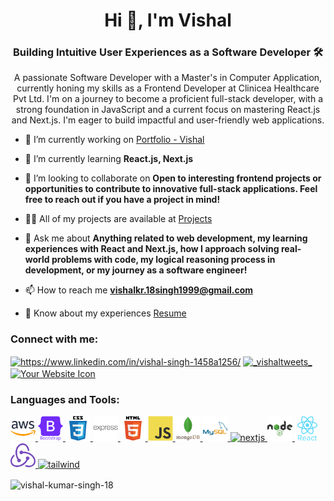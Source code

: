 <h1 align="center">Hi 👋, I'm Vishal</h1>
<h3 align="center">Building Intuitive User Experiences as a Software Developer 🛠️</h3>

<p align="center">
A passionate Software Developer with a Master's in Computer Application, currently honing my skills as a Frontend Developer at Clinicea Healthcare Pvt Ltd. I'm on a journey to become a proficient full-stack developer, with a strong foundation in JavaScript and a current focus on mastering React.js and Next.js. I'm eager to build impactful and user-friendly web applications.
</p>

- 🔭 I’m currently working on [Portfolio - Vishal](https://portfolio-k14y.onrender.com/)

- 🌱 I’m currently learning **React.js, Next.js**

- 👯 I’m looking to collaborate on **Open to interesting frontend projects or opportunities to contribute to innovative full-stack applications. Feel free to reach out if you have a project in mind!**

- 👨‍💻 All of my projects are available at [Projects](https://portfolio-k14y.onrender.com/#projects)

- 💬 Ask me about **Anything related to web development, my learning experiences with React and Next.js, how I approach solving real-world problems with code, my logical reasoning process in development, or my journey as a software engineer!**

- 📫 How to reach me **vishalkr.18singh1999@gmail.com**

- 📄 Know about my experiences [Resume](https://drive.google.com/file/d/1pbKawz9lHwS547Vsxni5XN7hfQNk8kkS/view?usp=drivesdk)

<h3 align="left">Connect with me:</h3>
<p align="left">
<a href="https://www.linkedin.com/in/vishal-singh-1458a1256/" target="blank"><img align="center" src="https://raw.githubusercontent.com/rahuldkjain/github-profile-readme-generator/master/src/images/icons/Social/linked-in-alt.svg" alt="https://www.linkedin.com/in/vishal-singh-1458a1256/" height="30" width="40" /></a>
<a href="https://x.com/_vishaltweets_" target="blank"><img align="center" src="https://raw.githubusercontent.com/rahuldkjain/github-profile-readme-generator/master/src/images/icons/Social/twitter.svg" alt="_vishaltweets_" height="30" width="40" /></a>
<a href="https://portfolio-k14y.onrender.com/" target="_blank">  <img align="center" src="data:image/svg+xml;utf8,<svg xmlns='http://www.w3.org/2000/svg' viewBox='0 0 512 512' style='enable-background:new 0 0 512 512' xml:space='preserve'><circle style='fill:#00c3ff' cx='256' cy='256' r='247.409'/><path style='fill:#00aaf0' d='M377.372 399.1c15.142-39.563 23.679-85.879 24.579-134.509h25.288V247.41h-25.288c-1.191-64.31-15.725-124.583-41.25-170.526-16.447-29.604-36.331-51.26-58.194-63.908-15.065-2.868-30.608-4.385-46.507-4.385s-31.442 1.518-46.507 4.383c-21.863 12.65-41.748 34.305-58.194 63.908-17.596 31.672-29.966 70.155-36.345 112.075a249.22 249.22 0 0 1-2.703-36.618c0-41.633 10.3-80.856 28.465-115.285C62.151 78.509 8.591 160.994 8.591 256c0 136.641 110.768 247.409 247.409 247.409 95.006 0 177.491-53.561 218.945-132.125-29.503 15.567-62.531 25.333-97.573 27.816zm-18.731.637c-33.316-.135-65.074-6.855-94.05-18.926v-116.22h120.177c-.948 49.397-10.045 96.133-26.127 135.146zM139.127 264.591H247.41v108.283c-46.531-23.731-84.553-61.753-108.283-108.283zm27.191-179.364c24.378-43.88 56.227-68.046 89.682-68.046s65.305 24.166 89.682 68.046c24.141 43.454 37.907 100.767 39.085 162.183H264.591V84.761H247.41V247.41H131.189a246.043 246.043 0 0 1-3.671-9.331c2.327-57.874 15.887-111.607 38.8-152.852z'/><path d='M437.02 74.98C388.668 26.629 324.38 0 256 0S123.332 26.629 74.98 74.98C26.629 123.332 0 187.62 0 256s26.629 132.668 74.98 181.02C123.332 485.371 187.62 512 256 512s132.668-26.629 181.02-74.98C485.371 388.668 512 324.38 512 256s-26.629-132.668-74.98-181.02zm-16.08 189.611h73.709c-1.435 40.368-12.928 78.216-32.058 111.105H385.26c6.83-22.79 11.722-47.404 14.383-72.991a8.593 8.593 0 0 0-7.656-9.434c-4.711-.489-8.942 2.937-9.434 7.656-2.748 26.416-7.949 51.68-15.256 74.769H264.591v-9.736a8.591 8.591 0 0 0-17.182 0v9.736H144.702c-7.307-23.089-12.508-48.354-15.256-74.769a8.592 8.592 0 0 0-17.09 1.778c2.662 25.587 7.554 50.201 14.383 72.991H49.41c-19.13-32.889-30.623-70.737-32.058-111.105H91.06a8.591 8.591 0 0 0 0-17.182H17.352c1.435-40.368 12.928-78.216 32.058-111.105h77.331c-6.83 22.79-11.722 47.404-14.383 72.992a8.593 8.593 0 0 0 7.656 9.434c4.718.495 8.943-2.936 9.434-7.656 2.748-26.416 7.949-51.68 15.256-74.769H247.41v9.736a8.591 8.591 0 0 0 17.182 0v-9.736h102.707c7.307 23.089 12.508 48.354 15.256 74.769a8.592 8.592 0 0 0 9.433 7.656 8.592 8.592 0 0 0 7.656-9.434c-2.662-25.587-7.554-50.201-14.383-72.992h77.331c19.13 32.889 30.623 70.737 32.058 111.105h-73.71a8.591 8.591 0 0 0 0 17.182zm-246.056 176.31c-9.286-14.02-17.409-30.218-24.201-48.024h96.727v101.386c-26.281-3.355-51.754-22.001-72.526-53.362zm89.707 53.362V392.877h96.727c-6.792 17.805-14.916 34.004-24.201 48.024-20.773 31.361-46.246 50.007-72.526 53.362zm72.525-423.164c9.286 14.02 17.409 30.218 24.201 48.024H264.59V17.737c26.281 3.355 51.754 22.001 72.526 53.362zm-89.707-53.362v101.386h-96.727c6.792-17.805 14.916-34.004 24.201-48.024 20.773-31.361 46.246-50.007 72.526-53.362zm204.178 101.386h-71.964c-7.675-21.422-17.158-40.865-28.183-57.51-9.398-14.189-19.766-26.088-30.813-35.54 53.653 15.1 99.704 48.521 130.96 93.05zm-260.215-93.05c-11.046 9.452-21.415 21.351-30.813 35.54-11.026 16.645-20.507 36.089-28.183 57.51H60.413c31.256-44.529 77.307-77.95 130.959-93.05zM60.413 392.877h71.964c7.675 21.422 17.158 40.865 28.183 57.51 9.398 14.189 19.766 26.088 30.813 35.54-53.653-15.1-99.704-48.521-130.96-93.05zm260.215 93.05c11.046-9.452 21.415-21.351 30.813-35.54 11.026-16.645 20.508-36.089 28.183-57.51h71.964c-31.257 44.529-77.308 77.95-130.96 93.05z'/><path d='M286.207 165.381a8.593 8.593 0 0 0-10.867 5.434l-54.98 164.94a8.592 8.592 0 0 0 16.3 5.434l54.98-164.94a8.592 8.592 0 0 0-5.433-10.868zM197.931 194.946a8.59 8.59 0 0 0-12.148 0l-54.98 54.98a8.59 8.59 0 0 0 0 12.148l54.98 54.98a8.564 8.564 0 0 0 6.074 2.516 8.56 8.56 0 0 0 6.074-2.516 8.59 8.59 0 0 0 0-12.148L149.025 256l48.906-48.906a8.59 8.59 0 0 0 0-12.148zM326.217 194.946a8.59 8.59 0 0 0-12.148 0 8.59 8.59 0 0 0 0 12.148L362.975 256l-48.906 48.906a8.59 8.59 0 0 0 0 12.148c1.677 1.677 3.876 2.516 6.074 2.516s4.397-.838 6.074-2.516l54.98-54.98a8.59 8.59 0 0 0 0-12.148l-54.98-54.98z'/></svg>" alt="Your Website Icon" height="30" width="40" />
</a>
</p>

<h3 align="left">Languages and Tools:</h3>
<p align="left"> <a href="https://aws.amazon.com" target="_blank" rel="noreferrer"> <img src="https://raw.githubusercontent.com/devicons/devicon/master/icons/amazonwebservices/amazonwebservices-original-wordmark.svg" alt="aws" width="40" height="40"/> </a> <a href="https://getbootstrap.com" target="_blank" rel="noreferrer"> <img src="https://raw.githubusercontent.com/devicons/devicon/master/icons/bootstrap/bootstrap-plain-wordmark.svg" alt="bootstrap" width="40" height="40"/> </a> <a href="https://www.w3schools.com/css/" target="_blank" rel="noreferrer"> <img src="https://raw.githubusercontent.com/devicons/devicon/master/icons/css3/css3-original-wordmark.svg" alt="css3" width="40" height="40"/> </a> <a href="https://expressjs.com" target="_blank" rel="noreferrer"> <img src="https://raw.githubusercontent.com/devicons/devicon/master/icons/express/express-original-wordmark.svg" alt="express" width="40" height="40"/> </a> <a href="https://www.w3.org/html/" target="_blank" rel="noreferrer"> <img src="https://raw.githubusercontent.com/devicons/devicon/master/icons/html5/html5-original-wordmark.svg" alt="html5" width="40" height="40"/> </a> <a href="https://developer.mozilla.org/en-US/docs/Web/JavaScript" target="_blank" rel="noreferrer"> <img src="https://raw.githubusercontent.com/devicons/devicon/master/icons/javascript/javascript-original.svg" alt="javascript" width="40" height="40"/> </a> <a href="https://www.mongodb.com/" target="_blank" rel="noreferrer"> <img src="https://raw.githubusercontent.com/devicons/devicon/master/icons/mongodb/mongodb-original-wordmark.svg" alt="mongodb" width="40" height="40"/> </a> <a href="https://www.mysql.com/" target="_blank" rel="noreferrer"> <img src="https://raw.githubusercontent.com/devicons/devicon/master/icons/mysql/mysql-original-wordmark.svg" alt="mysql" width="40" height="40"/> </a> <a href="https://nextjs.org/" target="_blank" rel="noreferrer"> <img src="https://cdn.worldvectorlogo.com/logos/nextjs-2.svg" alt="nextjs" width="40" height="40"/> </a> <a href="https://nodejs.org" target="_blank" rel="noreferrer"> <img src="https://raw.githubusercontent.com/devicons/devicon/master/icons/nodejs/nodejs-original-wordmark.svg" alt="nodejs" width="40" height="40"/> </a> <a href="https://reactjs.org/" target="_blank" rel="noreferrer"> <img src="https://raw.githubusercontent.com/devicons/devicon/master/icons/react/react-original-wordmark.svg" alt="react" width="40" height="40"/> </a> <a href="https://redux.js.org" target="_blank" rel="noreferrer"> <img src="https://raw.githubusercontent.com/devicons/devicon/master/icons/redux/redux-original.svg" alt="redux" width="40" height="40"/> </a> <a href="https://tailwindcss.com/" target="_blank" rel="noreferrer"> <img src="https://www.vectorlogo.zone/logos/tailwindcss/tailwindcss-icon.svg" alt="tailwind" width="40" height="40"/> </a> </p>

<p><img align="center" src="https://github-readme-stats.vercel.app/api/top-langs?username=vishal-kumar-singh-18&show_icons=true&locale=en&layout=compact" alt="vishal-kumar-singh-18" /></p>
